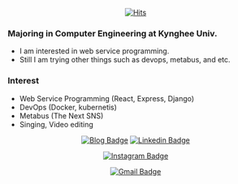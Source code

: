 <div align=center>

[![Hits](https://hits.seeyoufarm.com/api/count/incr/badge.svg?url=https%3A%2F%2Fgithub.com%2Fzzsza)](https://hits.seeyoufarm.com) 

</div>

### Majoring in Computer Engineering at Kynghee Univ.
- I am interested in web service programming.
- Still I am trying other things such as devops, metabus, and etc.


### Interest
- Web Service Programming (React, Express, Django)
- DevOps (Docker, kubernetis)
- Metabus (The Next SNS)
- Singing, Video editing

<div align=center>

[![Blog Badge](http://img.shields.io/badge/-Tech%20blog-black?style=flat-square&logo=github&link=https://geniusnohkang.tistory.com/)](https://geniusnohkang.tistory.com/) 
[![Linkedin Badge](https://img.shields.io/badge/-LinkedIn-blue?style=flat-square&logo=Linkedin&logoColor=white&link=https://www.linkedin.com/in/seong-yun-byeon-8183a8113/)](https://www.linkedin.com/in/seong-yun-byeon-8183a8113/) 
 
[![Instagram Badge](https://img.shields.io/badge/-Instagram-dd2a7b?style=flat-square&logo=instagram&logoColor=white&link=https://www.instagram.com/kangho_noh/)](https://www.instagram.com/kangho_noh/) 
  
[![Gmail Badge](https://img.shields.io/badge/-Gmail-d14836?style=flat-square&logo=Gmail&logoColor=white&link=mailto:rkdgh98@khu.ac.kr)](mailto:rkdgh98@khu.ac.kr)
</div>
